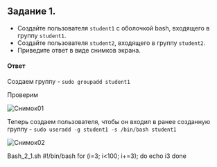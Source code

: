## Задание 1.
- Создайте пользователя `student1` с оболочкой bash, входящего в группу `student1`.
- Создайте пользователя `student2`, входящего в группу `student2`.
- Приведите ответ в виде снимков экрана.

#### Ответ
Cоздаем группу - `sudo groupadd student1`

Проверим

![Снимок01](https://user-images.githubusercontent.com/121082757/208647821-753aae70-96c7-4a5c-acec-7f3868241281.JPG)

Теперь создаем пользователя, чтобы он входил в ранее созданную группу - `sudo useradd -g student1 -s /bin/bash student1`

![Снимок02](https://user-images.githubusercontent.com/121082757/208647881-bce44244-ef74-440c-9ff0-5df0cebe8e60.JPG)

Bash_2_1.sh
#!/bin/bash
for (i=3; i<100; i+=3); do
echo i3
done

